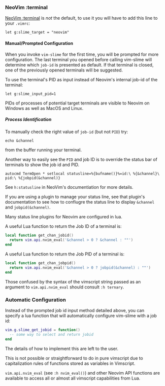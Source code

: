 
### NeoVim :terminal

[NeoVim :terminal](https://neovim.io/doc/user/nvim_terminal_emulator.html) is *not* the default, to use it you will have to add this line to your `.vimrc`:

```vim
let g:slime_target = "neovim"
```

#### Manual/Prompted Configuration

When you invoke `vim-slime` for the first time, you will be prompted for more configuration. The last terminal you opened before calling vim-slime will determine which `job-id` is presented as default. If that terminal is closed, one of the previously opened terminals will be suggested.

To use the terminal's PID as input instead of Neovim's internal job-id of the terminal:

```vim
let g:slime_input_pid=1
```
PIDs of processes of potential target terminals are visible to Neovim on Windows as well as MacOS and Linux.

##### Process Identification

To manually check the right value of `job-id`  (but not `PID`) try:

```vim
echo &channel
```

from the buffer running your terminal.

Another way to easily see the `PID` and job ID is to override the status bar of terminals to show the job id and PID.

```vim
autocmd TermOpen * setlocal statusline=%{bufname()}%=id:\ %{&channel}\ pid:\ %{jobpid(&channel)}
```

See `h:statusline` in NeoVim's documentiation for more details.

If you are using a plugin to manage your status line, see that plugin's documentation to see how to confiugre the status line to display `&channel` and `jobpid(&channel)`.

Many status line plugins for Neovim are configured in lua.

A useful Lua function to return the Job ID of a terminal is:

```lua
local function get_chan_jobid()
  return vim.api.nvim_eval('&channel > 0 ? &channel : ""')
end
```

A useful Lua function to return the Job PID of a terminal is:

```lua
local function get_chan_jobpid()
  return vim.api.nvim_eval('&channel > 0 ? jobpid(&channel) : ""')
end
```

Those confused by the syntax of the vimscript string passed as an argument to `vim.api.nvim_eval` should consult `:h ternary`.

### Automatic Configuration

Instead of the prompted job id input method detailed above, you can specify a lua function that will automatically configure vim-slime with a job id:

```lua
vim.g.slime_get_jobid = function()
  -- some way to select and return jobid
end
```
The details of how to implement this are left to the user.

This is not possible or straightforward to do in pure vimscript due to capitalization rules of functions stored as variables in Vimscript.

 `vim.api.nvim_eval` (see `:h nvim_eval()`) and other Neovim API functions are available to access all or almost all vimscript capabilities from Lua.
